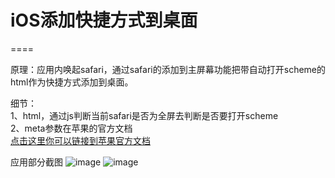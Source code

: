 # iOS添加快捷方式到桌面
====

原理：应用内唤起safari，通过safari的添加到主屏幕功能把带自动打开scheme的html作为快捷方式添加到桌面。<br />

细节：<br />
1、html，通过js判断当前safari是否为全屏去判断是否要打开scheme<br />
2、meta参数在苹果的官方文档   
[点击这里你可以链接到苹果官方文档](https://developer.apple.com/library/ios/documentation/AppleApplications/Reference/SafariWebContent/ConfiguringWebApplications/ConfiguringWebApplications.html)<br />

应用部分截图
 ![image](https://github.com/ldhlfzysys/AddIconToScreen/blob/master/Screenshot/1.png)
 ![image](https://github.com/ldhlfzysys/AddIconToScreen/blob/master/Screenshot/2.png)
